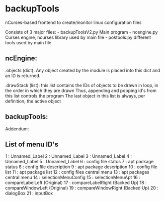 # backupTools
nCurses-based frontend to create/monitor linux configuration files

Consists of 3 major files:
	- backupToolsV2.py		Main program
	- ncengine.py			Curses engine, ncurses library used by main file
	- poktools.py			different tools used by main file



ncEngine:
---------------------
<self>.objects (dict): 		Any object created by the module is placed into this dict and an ID is returned.

<self>.drawStack (list): 	this list contains the IDs of objects to be drawn in loop, in the order in which they are drawn
							Thus, appending and popping id's from this list controls the program
							The last object in this list is always, per definition, the active object



backupTools:
---------------------





Addendum:


List of menu ID's
----------------------------------------------
1 : Unnamed_Label
2 : Unnamed_Label
3 : Unnamed_Label
4 : Unnamed_Label
5 : Unnamed_Label
6 : config file status
7 : apt package status
8 : config file description
9 : apt package description
10 : config file list
11 : apt package list
12 : config files central menu
13 : apt packages central menu
14 : selectionMenuConfig
15 : selectionMenuApt
16 : compareLabelLeft (Original)
17 : compareLabelRight (Backed Up)
18 : compareWindowLeft (Original)
19 : compareWindowRight (Backed Up)
20 : dialogBox
21 : inputBox

